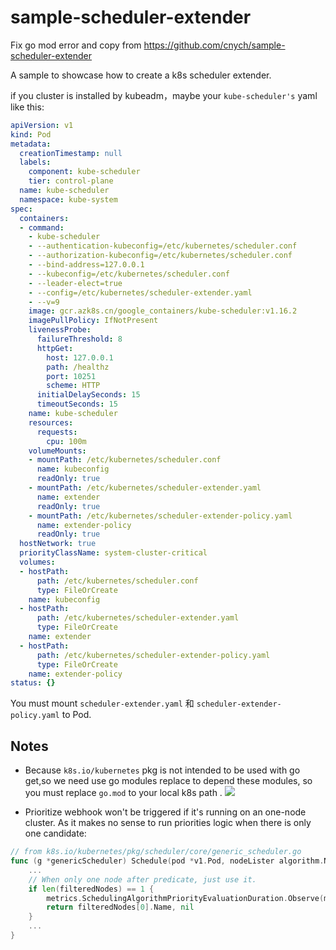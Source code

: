 # sample-scheduler-extender
Fix go mod error and copy from https://github.com/cnych/sample-scheduler-extender

A sample to showcase how to create a k8s scheduler extender.

if you cluster is installed by kubeadm，maybe your `kube-scheduler's` yaml like this:
```yaml
apiVersion: v1
kind: Pod
metadata:
  creationTimestamp: null
  labels:
    component: kube-scheduler
    tier: control-plane
  name: kube-scheduler
  namespace: kube-system
spec:
  containers:
  - command:
    - kube-scheduler
    - --authentication-kubeconfig=/etc/kubernetes/scheduler.conf
    - --authorization-kubeconfig=/etc/kubernetes/scheduler.conf
    - --bind-address=127.0.0.1
    - --kubeconfig=/etc/kubernetes/scheduler.conf
    - --leader-elect=true
    - --config=/etc/kubernetes/scheduler-extender.yaml
    - --v=9
    image: gcr.azk8s.cn/google_containers/kube-scheduler:v1.16.2
    imagePullPolicy: IfNotPresent
    livenessProbe:
      failureThreshold: 8
      httpGet:
        host: 127.0.0.1
        path: /healthz
        port: 10251
        scheme: HTTP
      initialDelaySeconds: 15
      timeoutSeconds: 15
    name: kube-scheduler
    resources:
      requests:
        cpu: 100m
    volumeMounts:
    - mountPath: /etc/kubernetes/scheduler.conf
      name: kubeconfig
      readOnly: true
    - mountPath: /etc/kubernetes/scheduler-extender.yaml
      name: extender
      readOnly: true
    - mountPath: /etc/kubernetes/scheduler-extender-policy.yaml
      name: extender-policy
      readOnly: true
  hostNetwork: true
  priorityClassName: system-cluster-critical
  volumes:
  - hostPath:
      path: /etc/kubernetes/scheduler.conf
      type: FileOrCreate
    name: kubeconfig
  - hostPath:
      path: /etc/kubernetes/scheduler-extender.yaml
      type: FileOrCreate
    name: extender
  - hostPath:
      path: /etc/kubernetes/scheduler-extender-policy.yaml
      type: FileOrCreate
    name: extender-policy
status: {}
```

You must mount `scheduler-extender.yaml` 和 `scheduler-extender-policy.yaml` to Pod.

## Notes

- Because `k8s.io/kubernetes` pkg is not intended to be used with go get,so we need use go modules replace to depend these modules, so you must replace `go.mod` to your local k8s path .
    ![](manifests/images/pkg-tips.png)

- Prioritize webhook won't be triggered if it's running on an one-node cluster. As it makes no sense to run priorities logic when there is only one candidate:

```go
// from k8s.io/kubernetes/pkg/scheduler/core/generic_scheduler.go
func (g *genericScheduler) Schedule(pod *v1.Pod, nodeLister algorithm.NodeLister) (string, error) {
    ...
	// When only one node after predicate, just use it.
	if len(filteredNodes) == 1 {
		metrics.SchedulingAlgorithmPriorityEvaluationDuration.Observe(metrics.SinceInMicroseconds(startPriorityEvalTime))
		return filteredNodes[0].Name, nil
    }
    ...
}
```
